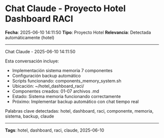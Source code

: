 # Chat Claude - Proyecto Hotel Dashboard RACI
**Fecha**: 2025-06-10 14:11:50
**Tipo**: Proyecto Hotel
**Relevancia**: Detectada automáticamente (hotel)

---

Chat Claude - 2025-06-10 14:11:50

Esta conversación incluye:
- Implementación sistema memoria 7 componentes
- Configuración backup automático
- Scripts funcionando: components_memory_system.sh
- Ubicación: ~/hotel_dashboard_raci/
- Componentes creados: 01-07 archivos .md
- Estado: Sistema memoria funcionando correctamente
- Próximo: Implementar backup automático con chat tiempo real

Palabras clave detectadas: hotel, dashboard, raci, componente, memoria, sistema, backup, claude

---

**Tags**: hotel, dashboard, raci, claude, 2025-06-10
